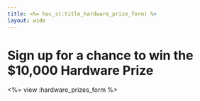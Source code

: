 ```yaml
---
title: <%= hoc_s(:title_hardware_prize_form) %>
layout: wide
---
```

# Sign up for a chance to win the $10,000 Hardware Prize

<%= view :hardware_prizes_form %>
